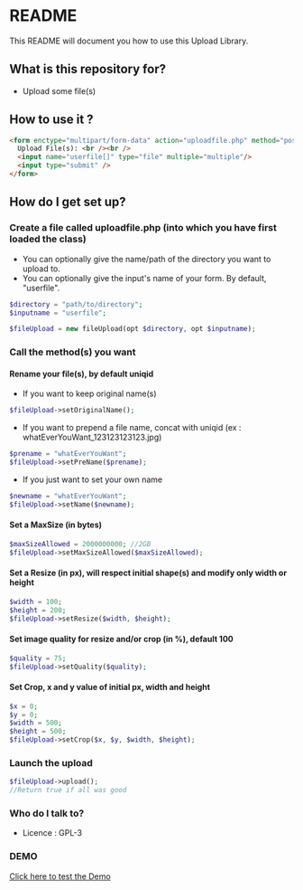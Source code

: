 # README #

This README will document you how to use this Upload Library.

## What is this repository for? ##

* Upload some file(s)

## How to use it ? ##

```HTML
<form enctype="multipart/form-data" action="uploadfile.php" method="post">
  Upload File(s): <br /><br />
  <input name="userfile[]" type="file" multiple="multiple"/>
  <input type="submit" />
</form>
```

## How do I get set up? ##

### Create a file called uploadfile.php (into which you have first loaded the class) ###

* You can optionally give the name/path of the directory you want to upload to.
* You can optionally give the input's name of your form. By default, "userfile".

```PHP
$directory = "path/to/directory";
$inputname = "userfile";

$fileUpload = new fileUpload(opt $directory, opt $inputname);
```

### Call the method(s) you want ###

#### Rename your file(s), by default uniqid ####

* If you want to keep original name(s)

```PHP
$fileUpload->setOriginalName();
```

* If you want to prepend a file name, concat with uniqid (ex : whatEverYouWant_123123123123.jpg)

```PHP
$prename = "whatEverYouWant";
$fileUpload->setPreName($prename);
```

* If you just want to set your own name

```PHP
$newname = "whatEverYouWant";
$fileUpload->setName($newname);
```

#### Set a MaxSize (in bytes) ####

```PHP
$maxSizeAllowed = 2000000000; //2GB
$fileUpload->setMaxSizeAllowed($maxSizeAllowed);
```

#### Set a Resize (in px), will respect initial shape(s) and modify only width or height  ####

```PHP
$width = 100;
$height = 200;
$fileUpload->setResize($width, $height);
```

#### Set image quality for resize and/or crop (in %), default 100  ####

```PHP
$quality = 75;
$fileUpload->setQuality($quality);
```

#### Set Crop, x and y value of initial px, width and height  ####

```PHP
$x = 0;
$y = 0;
$width = 500;
$height = 500;
$fileUpload->setCrop($x, $y, $width, $height);
```

### Launch the upload ###

```PHP
$fileUpload->upload();
//Return true if all was good
```

### Who do I talk to? ###

* Licence : GPL-3

### DEMO ###

[Click here to test the Demo](http://fradin.etudiant-eemi.com/perso/3a/AeglosUpload/test/)
